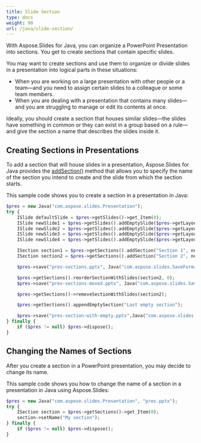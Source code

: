 ```yaml
---
title: Slide Section
type: docs
weight: 90
url: /java/slide-section/
---
```


With Aspose.Slides for Java, you can organize a PowerPoint Presentation into sections. You get to create sections that contain specific slides. 

You may want to create sections and use them to organize or divide slides in a presentation into logical parts in these situations:

- When you are working on a large presentation with other people or a team—and you need to assign certain slides to a colleague or some team members. 
- When you are dealing with a presentation that contains many slides—and you are struggling to manage or edit its contents at once.

Ideally, you should create a section that houses similar slides—the slides have something in common or they can exist in a group based on a rule—and give the section a name that describes the slides inside it. 

## Creating Sections in Presentations

To add a section that will house slides in a presentation, Aspose.Slides for Java provides the [addSection()](https://apireference.aspose.com/slides/java/com.aspose.slides/ISectionCollection#addSection-java.lang.String-com.aspose.slides.ISlide-) method that allows you to specify the name of the section you intend to create and the slide from which the section starts. 

This sample code shows you to create a section in a presentation in Java:

```php
$pres = new Java("com.aspose.slides.Presentation");
try {
    ISlide defaultSlide = $pres->getSlides()->get_Item(0);
    ISlide newSlide1 = $pres->getSlides().addEmptySlide($pres->getLayoutSlides()->get_Item(0));
    ISlide newSlide2 = $pres->getSlides().addEmptySlide($pres->getLayoutSlides()->get_Item(0));
    ISlide newSlide3 = $pres->getSlides().addEmptySlide($pres->getLayoutSlides()->get_Item(0));
    ISlide newSlide4 = $pres->getSlides().addEmptySlide($pres->getLayoutSlides()->get_Item(0));

    ISection section1 = $pres->getSections().addSection("Section 1", newSlide1);
    ISection section2 = $pres->getSections().addSection("Section 2", newSlide3); // section1 will be ended at newSlide2 and after it section2 will start   

    $pres->save("pres-sections.pptx", Java("com.aspose.slides.SaveFormat")->Pptx);

    $pres->getSections().reorderSectionWithSlides(section2, 0);
    $pres->save("pres-sections-moved.pptx", Java("com.aspose.slides.SaveFormat")->Pptx);

    $pres->getSections()->removeSectionWithSlides(section2);

    $pres->getSections().appendEmptySection("Last empty section");

    $pres->save("pres-section-with-empty.pptx",Java("com.aspose.slides.SaveFormat")->Pptx);
} finally {
    if ($pres != null) $pres->dispose();
}
```

## Changing the Names of Sections

After you create a section in a PowerPoint presentation, you may decide to change its name. 

This sample code shows you how to change the name of a section in a presentation in Java using Aspose.Slides:

```php
$pres = new Java("com.aspose.slides.Presentation", "pres.pptx");
try {
    ISection section = $pres->getSections()->get_Item(0);
    section->setName("My section");
} finally {
    if ($pres != null) $pres->dispose();
}
```



